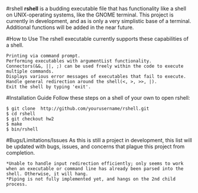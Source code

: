 #rshell
**rshell** is a budding executable file that has functionality like a shell on UNIX-operating systems, like the GNOME terminal.
This project is currently in development, and as is only a very simplistic base of a terminal. Additional functions will be added in the near future.

#How to Use
The rshell executable currently supports these capabilities of a shell.
```
Printing via command prompt.
Performing executables with argumentList functionality.
Connectors(&&, ||, ;) can be used freely within the code to execute multiple commands.
Displays various error messages of executables that fail to execute.
Handle general redirection around the shell(<, >, >>, |).
Exit the shell by typing 'exit'.
```

#Installation Guide
Follow these steps on a shell of your own to open rshell:
```
$ git clone  http://github.com/yourusername/rshell.git
$ cd rshell
$ git checkout hw2
$ make
$ bin/rshell
```

#Bugs/Limitations/Issues
As this is still a project in development, this list will be updated with bugs, issues, and concerns that plague this project from completion.
```
*Unable to handle input redirection efficiently; only seems to work when an executable or command line has already been parsed into the shell. Otherwise, it will hang.
*Piping is not fully implemented yet, and hangs on the 2nd child process.
```
